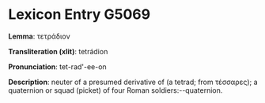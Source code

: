 # Lexicon Entry G5069

**Lemma**: τετράδιον

**Transliteration (xlit)**: tetrádion

**Pronunciation**: tet-rad'-ee-on

**Description**:
neuter of a presumed derivative of  (a tetrad; from τέσσαρες); a quaternion or squad (picket) of four Roman soldiers:--quaternion.
